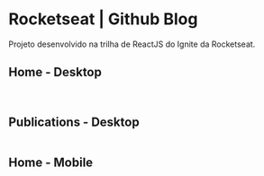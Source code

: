 # Rocketseat | Github Blog

Projeto desenvolvido na trilha de ReactJS do Ignite da Rocketseat.

## Home - Desktop

<img src="./public/readme-images/home-desktop-01.png" alt="" />
<img src="./public/readme-images/home-desktop-02.png" alt="" />
<img src="./public/readme-images/home-desktop-03.png" alt="" />

## Publications - Desktop

<img src="./public/readme-images/publications-desktop-01.png" alt="" />

## Home - Mobile

<div>
  <img src="./public/readme-images/home-mobile-01.png" alt="" />⠀⠀⠀⠀⠀⠀⠀⠀⠀
  <img src="./public/readme-images/home-mobile-02.png" alt="" />
</div>

<div>
  <img src="./public/readme-images/home-mobile-03.png" alt="" />⠀⠀⠀⠀⠀⠀⠀⠀⠀
  <img src="./public/readme-images/publications-mobile-01.png" alt="" />
</div>
